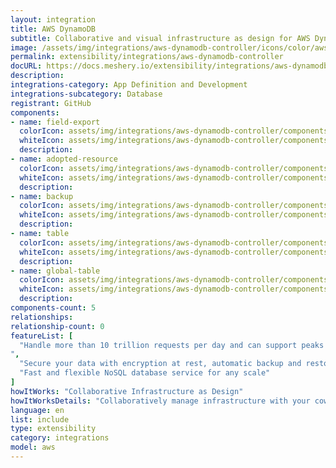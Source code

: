 ```yaml
---
layout: integration
title: AWS DynamoDB
subtitle: Collaborative and visual infrastructure as design for AWS DynamoDB
image: /assets/img/integrations/aws-dynamodb-controller/icons/color/aws-dynamodb-controller-color.svg
permalink: extensibility/integrations/aws-dynamodb-controller
docURL: https://docs.meshery.io/extensibility/integrations/aws-dynamodb-controller
description: 
integrations-category: App Definition and Development
integrations-subcategory: Database
registrant: GitHub
components: 
- name: field-export
  colorIcon: assets/img/integrations/aws-dynamodb-controller/components/field-export/icons/color/field-export-color.svg
  whiteIcon: assets/img/integrations/aws-dynamodb-controller/components/field-export/icons/white/field-export-white.svg
  description: 
- name: adopted-resource
  colorIcon: assets/img/integrations/aws-dynamodb-controller/components/adopted-resource/icons/color/adopted-resource-color.svg
  whiteIcon: assets/img/integrations/aws-dynamodb-controller/components/adopted-resource/icons/white/adopted-resource-white.svg
  description: 
- name: backup
  colorIcon: assets/img/integrations/aws-dynamodb-controller/components/backup/icons/color/backup-color.svg
  whiteIcon: assets/img/integrations/aws-dynamodb-controller/components/backup/icons/white/backup-white.svg
  description: 
- name: table
  colorIcon: assets/img/integrations/aws-dynamodb-controller/components/table/icons/color/table-color.svg
  whiteIcon: assets/img/integrations/aws-dynamodb-controller/components/table/icons/white/table-white.svg
  description: 
- name: global-table
  colorIcon: assets/img/integrations/aws-dynamodb-controller/components/global-table/icons/color/global-table-color.svg
  whiteIcon: assets/img/integrations/aws-dynamodb-controller/components/global-table/icons/white/global-table-white.svg
  description: 
components-count: 5
relationships: 
relationship-count: 0
featureList: [
  "Handle more than 10 trillion requests per day and can support peaks of more than 20 million requests per second.
",
  "Secure your data with encryption at rest, automatic backup and restore, and guaranteed reliability with an SLA of up to 99.999% availability.",
  "Fast and flexible NoSQL database service for any scale"
]
howItWorks: "Collaborative Infrastructure as Design"
howItWorksDetails: "Collaboratively manage infrastructure with your coworkers synchronously sharing the same designs."
language: en
list: include
type: extensibility
category: integrations
model: aws
---
```

